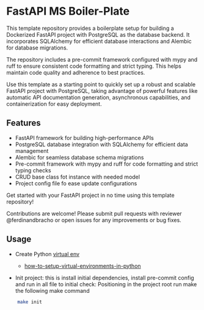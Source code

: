 # FastAPI MS Boiler-Plate

This template repository provides a boilerplate setup for building a Dockerized FastAPI project with PostgreSQL as the database backend. It incorporates SQLAlchemy for efficient database interactions and Alembic for database migrations.

The repository includes a pre-commit framework configured with mypy and ruff to ensure consistent code formatting and strict typing. This helps maintain code quality and adherence to best practices.

Use this template as a starting point to quickly set up a robust and scalable FastAPI project with PostgreSQL, taking advantage of powerful features like automatic API documentation generation, asynchronous capabilities, and containerization for easy deployment.

## Features

- FastAPI framework for building high-performance APIs
- PostgreSQL database integration with SQLAlchemy for efficient data management
- Alembic for seamless database schema migrations
- Pre-commit framework with mypy and ruff for code formatting and strict typing checks
- CRUD base class fot instance with needed model
- Project config file fo ease update configurations

Get started with your FastAPI project in no time using this template repository!

Contributions are welcome! Please submit pull requests with reviewer @ferdinandbracho or open issues for any improvements or bug fixes.

## Usage
- Create Python [virtual env](https://docs.python.org/3/library/venv.html#module-venv)
    - [how-to-setup-virtual-environments-in-python](https://www.freecodecamp.org/news/how-to-setup-virtual-environments-in-python/)


- Init project: this is install initial dependencies, install pre-commit config and run in all file to initial check: Positioning in the project root run make the following make command
```sh
    make init
```